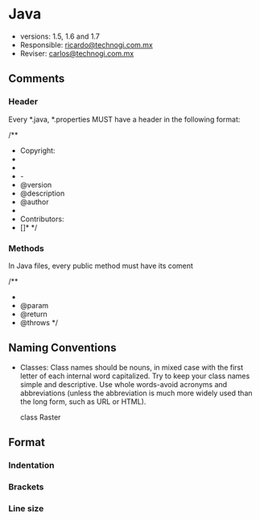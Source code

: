 # Java

* versions: 1.5, 1.6 and 1.7
* Responsible: ricardo@technogi.com.mx
* Reviser: carlos@technogi.com.mx

## Comments

### Header

Every *.java, *.properties MUST have a header in the following format:

  /**
   * Copyright: <Project Copyright>
   * 
   * <Project Name>
   * <Module> - <Component>
   * @version <version>
   * @description <description>
   * @author <author>
   * 
   * Contributors:
   *  [<email>]*
   */

### Methods

In Java files, every public method must have its coment

  /**
   * <description of the method>
   * @param <param name> <param type> <description>
   * @return <return type> <description of what the method is returning>
   * @throws <Exception> <description> 
   */
   
## Naming Conventions

* Classes: Class names should be nouns, in mixed case with the first letter of each internal word capitalized. Try to keep your class names simple and descriptive. Use whole words-avoid acronyms and abbreviations (unless the abbreviation is much more widely used than the long form, such as URL or HTML).
  
  class Raster
  
## Format 

### Indentation

### Brackets

### Line size



